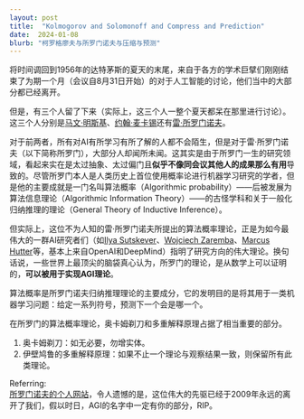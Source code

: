 ```yaml
---
layout: post
title:  "Kolmogorov and Solomonoff and Compress and Prediction"
date:  2024-01-08
blurb: "柯罗格廖夫与所罗门诺夫与压缩与预测"
---
```


将时间调回到1956年的达特茅斯的夏天的末尾，来自于各方的学术巨擘们刚刚结束了为期一个月（会议自8月31日开始）的对于人工智能的讨论，他们当中的大部分都已经离开。

但是，有三个人留了下来（实际上，这三个人一整个夏天都呆在那里进行讨论）。这三个人分别是[马文·明斯基](https://zh.wikipedia.org/wiki/马文·闵斯基)、[约翰·麦卡锡](https://zh.wikipedia.org/wiki/约翰·麦卡锡)还有[雷·所罗门诺夫](https://en.wikipedia.org/wiki/Ray_Solomonoff)。

对于前两者，所有对AI有所学习有所了解的人都不会陌生，但是对于雷·所罗门诺夫（以下简称所罗门），大部分人却闻所未闻。这其实是由于所罗门一生的研究领域，看起来实在是太过抽象、太过偏门且**似乎不像同会议其他人的成果那么有用**导致的。尽管所罗门本人是人类历史上首位使用概率论进行机器学习研究的学者，但是他的主要成就是一门名叫算法概率（Algorithmic probability）——后被发展为算法信息理论（Algorithmic Information Theory）——的古怪学科和关于一般化归纳推理的理论（General Theory of Inductive Inference）。

但实际上，这位不为人知的雷·所罗门诺夫所提出的算法概率理论，正是为如今最伟大的一群AI研究者们（如[Ilya Sutskever](https://en.wikipedia.org/wiki/Ilya_Sutskever)、[Wojciech Zaremba](https://en.wikipedia.org/wiki/Wojciech_Zaremba)、[Marcus Hutter](https://en.wikipedia.org/wiki/Marcus_Hutter)等，基本上来自OpenAI和DeepMind）指明了研究方向的伟大理论。换句话说，一些世界上最顶尖的脑袋真心认为，所罗门的理论，是从数学上可以证明的，**可以被用于实现AGI理论**。

算法概率是所罗门诺夫归纳推理理论的主要成分，它的发明目的是将其用于一类机器学习问题：给定一系列符号，预测下一个会是哪一个。

在所罗门的算法概率理论，奥卡姆剃刀和多重解释原理占据了相当重要的部分。  
1. 奥卡姆剃刀：如无必要，勿增实体。
2. 伊壁鸠鲁的多重解释原理：如果不止一个理论与观察结果一致，则保留所有此类理论。

Referring:  
[所罗门诺夫的个人网站](https://raysolomonoff.com/)，令人遗憾的是，这位伟大的先驱已经于2009年永远的离开了我们，假以时日，AGI的名字中一定有你的部分，RIP。